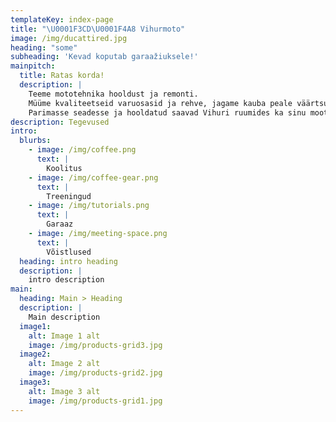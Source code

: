 ```yaml
---
templateKey: index-page
title: "\U0001F3CD\U0001F4A8 Vihurmoto"
image: /img/ducattired.jpg
heading: "some"
subheading: 'Kevad koputab garaažiuksele!'
mainpitch:
  title: Ratas korda!
  description: |
    Teeme mototehnika hooldust ja remonti.
    Müüme kvaliteetseid varuosasid ja rehve, jagame kauba peale väärtsulikku knowhow'd.
    Parimasse seadesse ja hooldatud saavad Vihuri ruumides ka sinu mootrratta amordid.
description: Tegevused
intro:
  blurbs:
    - image: /img/coffee.png
      text: |
        Koolitus
    - image: /img/coffee-gear.png
      text: |
        Treeningud
    - image: /img/tutorials.png
      text: |
        Garaaz
    - image: /img/meeting-space.png
      text: |
        Võistlused
  heading: intro heading
  description: |
    intro description
main:
  heading: Main > Heading
  description: |
    Main description
  image1:
    alt: Image 1 alt
    image: /img/products-grid3.jpg
  image2:
    alt: Image 2 alt
    image: /img/products-grid2.jpg
  image3:
    alt: Image 3 alt
    image: /img/products-grid1.jpg
---
```


